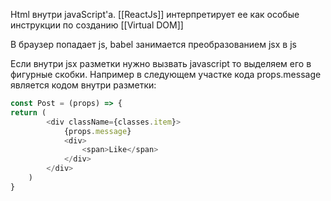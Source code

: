 Html внутри javaScript'а. [[ReactJs]] интерпретирует ее как особые инструкции по созданию [[Virtual DOM]]

В браузер попадает js, babel занимается преобразованием jsx в js


Если внутри jsx разметки нужно вызвать javascript то выделяем его в фигурные скобки. Например в следующем участке кода props.message является кодом внутри разметки:
```javascript
const Post = (props) => {  
return (
		<div className={classes.item}>  
			{props.message}  
			<div>  
				<span>Like</span>  
			</div>  
		</div>  
	)
}

```
